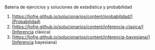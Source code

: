 Bateria de ejercicios y soluciones de estadística y probabilidad


1. [https://ljofre.github.io/solucionarios/content/probabilidad/](Probabilidad)
2. [https://ljofre.github.io/solucionarios/content/inferencia-clasica/](Inferencia clásica)
3. [https://ljofre.github.io/solucionarios/content/inferencia-bayesiana/](Inferencia bayesiana)
